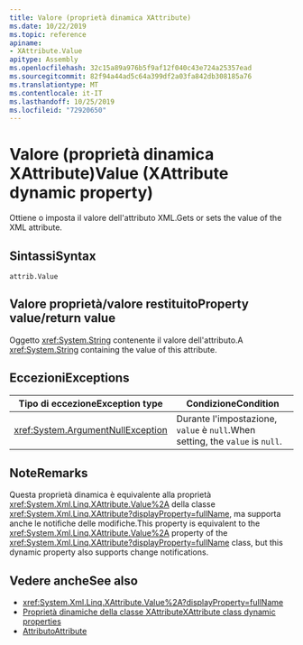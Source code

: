 ```yaml
---
title: Valore (proprietà dinamica XAttribute)
ms.date: 10/22/2019
ms.topic: reference
apiname:
- XAttribute.Value
apitype: Assembly
ms.openlocfilehash: 32c15a89a976b5f9af12f040c43e724a25357ead
ms.sourcegitcommit: 82f94a44ad5c64a399df2a03fa842db308185a76
ms.translationtype: MT
ms.contentlocale: it-IT
ms.lasthandoff: 10/25/2019
ms.locfileid: "72920650"
---
```

# <a name="value-xattribute-dynamic-property"></a><span data-ttu-id="7ec9e-102">Valore (proprietà dinamica XAttribute)</span><span class="sxs-lookup"><span data-stu-id="7ec9e-102">Value (XAttribute dynamic property)</span></span>

<span data-ttu-id="7ec9e-103">Ottiene o imposta il valore dell'attributo XML.</span><span class="sxs-lookup"><span data-stu-id="7ec9e-103">Gets or sets the value of the XML attribute.</span></span>

## <a name="syntax"></a><span data-ttu-id="7ec9e-104">Sintassi</span><span class="sxs-lookup"><span data-stu-id="7ec9e-104">Syntax</span></span>

```xaml
attrib.Value
```

## <a name="property-valuereturn-value"></a><span data-ttu-id="7ec9e-105">Valore proprietà/valore restituito</span><span class="sxs-lookup"><span data-stu-id="7ec9e-105">Property value/return value</span></span>

<span data-ttu-id="7ec9e-106">Oggetto <xref:System.String> contenente il valore dell'attributo.</span><span class="sxs-lookup"><span data-stu-id="7ec9e-106">A <xref:System.String> containing the value of this attribute.</span></span>

## <a name="exceptions"></a><span data-ttu-id="7ec9e-107">Eccezioni</span><span class="sxs-lookup"><span data-stu-id="7ec9e-107">Exceptions</span></span>

|<span data-ttu-id="7ec9e-108">Tipo di eccezione</span><span class="sxs-lookup"><span data-stu-id="7ec9e-108">Exception type</span></span>|<span data-ttu-id="7ec9e-109">Condizione</span><span class="sxs-lookup"><span data-stu-id="7ec9e-109">Condition</span></span>|
| - |---------------|
|<xref:System.ArgumentNullException>|<span data-ttu-id="7ec9e-110">Durante l'impostazione, `value` è `null`.</span><span class="sxs-lookup"><span data-stu-id="7ec9e-110">When setting, the `value` is `null`.</span></span>|

## <a name="remarks"></a><span data-ttu-id="7ec9e-111">Note</span><span class="sxs-lookup"><span data-stu-id="7ec9e-111">Remarks</span></span>

<span data-ttu-id="7ec9e-112">Questa proprietà dinamica è equivalente alla proprietà <xref:System.Xml.Linq.XAttribute.Value%2A> della classe <xref:System.Xml.Linq.XAttribute?displayProperty=fullName>, ma supporta anche le notifiche delle modifiche.</span><span class="sxs-lookup"><span data-stu-id="7ec9e-112">This property is equivalent to the <xref:System.Xml.Linq.XAttribute.Value%2A> property of the <xref:System.Xml.Linq.XAttribute?displayProperty=fullName> class, but this dynamic property also supports change notifications.</span></span>

## <a name="see-also"></a><span data-ttu-id="7ec9e-113">Vedere anche</span><span class="sxs-lookup"><span data-stu-id="7ec9e-113">See also</span></span>

- <xref:System.Xml.Linq.XAttribute.Value%2A?displayProperty=fullName>
- [<span data-ttu-id="7ec9e-114">Proprietà dinamiche della classe XAttribute</span><span class="sxs-lookup"><span data-stu-id="7ec9e-114">XAttribute class dynamic properties</span></span>](value-xattribute-dynamic-property.md)
- [<span data-ttu-id="7ec9e-115">Attributo</span><span class="sxs-lookup"><span data-stu-id="7ec9e-115">Attribute</span></span>](attribute-xelement-dynamic-property.md)
